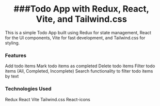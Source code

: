 <h1 align="center">###Todo App with Redux, React, Vite, and Tailwind.css </h1>
This is a simple Todo App built using Redux for state management, React for the UI components, Vite for fast development, and Tailwind.css for styling.

### Features
Add todo items
Mark todo items as completed
Delete todo items
Filter todo items (All, Completed, Incomplete)
Search functionality to filter todo items by text

### Technologies Used
Redux
React
Vite
Tailwind.css
React-icons
